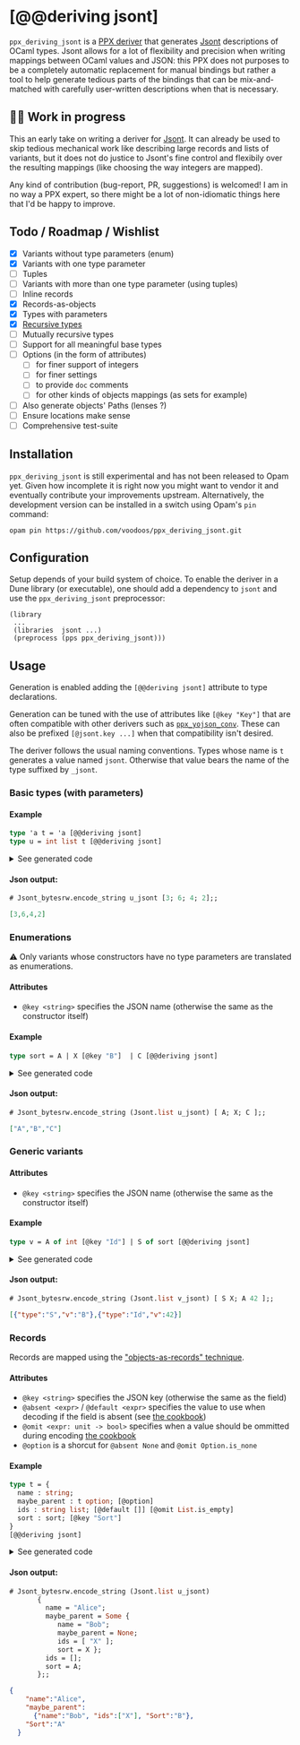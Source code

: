 # [@@deriving jsont]

`ppx_deriving_jsont` is a [PPX deriver](https://ocaml-ppx.github.io/ppxlib/ppxlib/driver.html#def_derivers) that generates
[Jsont](https://erratique.ch/software/jsont) descriptions of OCaml types. Jsont
allows for a lot of flexibility and precision when writing mappings between
OCaml values and JSON: this PPX does not purposes to be a completely automatic
replacement for manual bindings but rather a tool to help generate tedious parts
of the bindings that can be mix-and-matched with carefully user-written
descriptions when that is necessary.

## 🚧🚧 Work in progress

This an early take on writing a deriver for
[Jsont](https://erratique.ch/software/jsont). It can already be used to skip
tedious mechanical work like describing large records and lists of variants, but
it does not do justice to Jsont's fine control and flexibily over the resulting
mappings (like choosing the way integers are mapped).

Any kind of contribution (bug-report, PR, suggestions) is welcomed! I am in no
way a PPX expert, so there might be a lot of non-idiomatic things here that I'd
be happy to improve.

## Todo / Roadmap / Wishlist

- [x] Variants without type parameters (enum)
- [x] Variants with one type parameter
- [ ] Tuples
- [ ] Variants with more than one type parameter (using tuples)
- [ ] Inline records
- [x] Records-as-objects
- [x] Types with parameters
- [x] [Recursive types](https://erratique.ch/software/jsont/doc/cookbook.html#recursion)
- [ ] Mutually recursive types
- [ ] Support for all meaningful base types
- [ ] Options (in the form of attributes)
    - [ ] for finer support of integers
    - [ ] for finer settings
    - [ ] to provide `doc` comments
    - [ ] for other kinds of objects mappings (as sets for example)
- [ ] Also generate objects' Paths (lenses ?)
- [ ] Ensure locations make sense
- [ ] Comprehensive test-suite

## Installation

`ppx_deriving_jsont` is still experimental and has not been released to Opam
yet. Given how incomplete it is right now you might want to vendor it and
eventually contribute your improvements upstream. Alternatively, the development
version can be installed in a switch using Opam's `pin` command:

```shell
opam pin https://github.com/voodoos/ppx_deriving_jsont.git
```

## Configuration

Setup depends of your build system of choice. To enable the deriver in a Dune
library (or executable), one should add a dependency to `jsont` and use the
`ppx_deriving_jsont` preprocessor:

```sexp
(library
 ...
 (libraries  jsont ...)
 (preprocess (pps ppx_deriving_jsont)))
```

## Usage

Generation is enabled adding the `[@@deriving jsont]` attribute to type
declarations.

Generation can be tuned with the use of attributes like `[@key "Key"]` that are
often compatible with other derivers such as
[`ppx_yojson_conv`](https://github.com/janestreet/ppx_yojson_conv). These can
also be prefixed `[@jsont.key ...]` when that compatibility isn't desired.

The deriver follows the usual naming conventions. Types whose name is `t`
generates a value named `jsont`. Otherwise that value bears the name of the type
suffixed by `_jsont`.



### Basic types (with parameters)

#### Example

```ocaml
type 'a t = 'a [@@deriving jsont]
type u = int list t [@@deriving jsont]
```

<details><summary>See generated code</summary></h3>

```ocaml
let jsont jsont_type_var__a = jsont_type_var__a
let u_jsont = jsont (Jsont.list Jsont.int)
```

</details>

#### Json output:

```ocaml
# Jsont_bytesrw.encode_string u_jsont [3; 6; 4; 2];;
```

```json
[3,6,4,2]
```

### Enumerations

⚠️ Only variants whose constructors have no type parameters are translated as enumerations.

#### Attributes
- `@key <string>` specifies the JSON name (otherwise the same as the
  constructor itself)

#### Example

```ocaml
type sort = A | X [@key "B"]  | C [@@deriving jsont]
```

<details><summary>See generated code</summary>

```ocaml
let sort_jsont = Jsont.enum ~kind:"Sort" [ ("A", A); ("B", X); ("C", C) ]
```

</details>

#### Json output:

```ocaml
# Jsont_bytesrw.encode_string (Jsont.list u_jsont) [ A; X; C ];;
```

```json
["A","B","C"]
```

### Generic variants

#### Attributes
- `@key <string>` specifies the JSON name (otherwise the same as the
  constructor itself)

#### Example

```ocaml
type v = A of int [@key "Id"] | S of sort [@@deriving jsont]

```

<details><summary>See generated code</summary>

```ocaml


```

</details>

#### Json output:

```ocaml
# Jsont_bytesrw.encode_string (Jsont.list v_jsont) [ S X; A 42 ];;
```

```json
[{"type":"S","v":"B"},{"type":"Id","v":42}]
```

### Records

Records are mapped using the  ["objects-as-records"
technique](https://erratique.ch/software/jsont/doc/cookbook.html#objects_as_records).

#### Attributes
- `@key <string>` specifies the JSON key (otherwise the same as the
  field)
- `@absent <expr>` / `@default <expr>` specifies the value to use when decoding
  if the field is absent (see [the cookbook](https://erratique.ch/software/jsont/doc/cookbook.html#optional_members))
- `@omit <expr: unit -> bool>` specifies when a value should be ommitted during encoding  [the cookbook](https://erratique.ch/software/jsont/doc/cookbook.html#optional_members)
- `@option` is a shorcut for `@absent None`  and `@omit Option.is_none`

#### Example

```ocaml
type t = {
  name : string;
  maybe_parent : t option; [@option]
  ids : string list; [@default []] [@omit List.is_empty]
  sort : sort; [@key "Sort"]
}
[@@deriving jsont]
```

<details><summary>See generated code</summary>

```ocaml
let jsont =
  let rec jsont_rec__t =
    lazy
      (Jsont.Object.finish
         (Jsont.Object.mem "Sort" sort_jsont
            ~enc:(fun t -> t.sort)
            ?dec_absent:None ?enc_omit:None
            (Jsont.Object.mem "ids" (Jsont.list Jsont.string)
               ~enc:(fun t -> t.ids)
               ?dec_absent:(Some []) ?enc_omit:(Some List.is_empty)
               (Jsont.Object.mem "maybe_parent"
                  (Jsont.option (Jsont.rec' jsont_rec__t))
                  ~enc:(fun t -> t.maybe_parent)
                  ?dec_absent:(Some None) ?enc_omit:(Some Option.is_none)
                  (Jsont.Object.mem "name" Jsont.string
                     ~enc:(fun t -> t.name)
                     ?dec_absent:None ?enc_omit:None
                     (Jsont.Object.map ~kind:"T"
                        (fun name maybe_parent ids sort ->
                          { name; maybe_parent; ids; sort })))))))
  in
  Lazy.force jsont_rec__t
```

</details>

#### Json output:

```ocaml
# Jsont_bytesrw.encode_string (Jsont.list u_jsont)
       {
         name = "Alice";
         maybe_parent = Some {
            name = "Bob";
            maybe_parent = None;
            ids = [ "X" ];
            sort = X };
         ids = [];
         sort = A;
       };;
```

```json
{
    "name":"Alice",
    "maybe_parent":
      {"name":"Bob", "ids":["X"], "Sort":"B"},
    "Sort":"A"
  }
```
